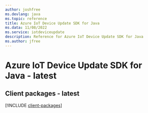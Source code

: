 ```yaml
---
author: joshfree
ms.devlang: java
ms.topic: reference
title: Azure IoT Device Update SDK for Java
ms.data: 11/08/2022
ms.service: iotdeviceupdate
description: Reference for Azure IoT Device Update SDK for Java
ms.author: jfree
---
```

# Azure IoT Device Update SDK for Java - latest

## Client packages - latest
[!INCLUDE [client-packages](iot-device-update-client-index.md)]